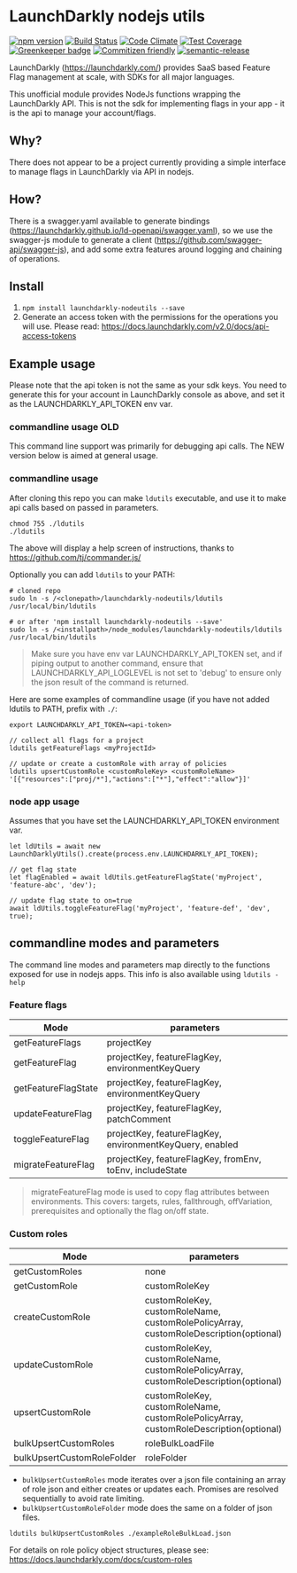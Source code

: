 # LaunchDarkly nodejs utils

[![npm version](https://badge.fury.io/js/launchdarkly-nodeutils.svg)](https://badge.fury.io/js/launchdarkly-nodeutils)
[![Build Status](https://travis-ci.org/wyvern8/launchdarkly-nodeutils.svg?branch=master)](https://travis-ci.org/wyvern8/launchdarkly-nodeutils)
[![Code Climate](https://img.shields.io/codeclimate/maintainability/wyvern8/launchdarkly-nodeutils.svg)](https://codeclimate.com/github/wyvern8/launchdarkly-nodeutils)
[![Test Coverage](https://codeclimate.com/github/wyvern8/launchdarkly-nodeutils/badges/coverage.svg)](https://codeclimate.com/github/wyvern8/launchdarkly-nodeutils/coverage)
[![Greenkeeper badge](https://badges.greenkeeper.io/wyvern8/launchdarkly-nodeutils.svg)](https://greenkeeper.io/)
[![Commitizen friendly](https://img.shields.io/badge/commitizen-friendly-brightgreen.svg?clear)](http://commitizen.github.io/cz-cli/)
[![semantic-release](https://img.shields.io/badge/%20%20%F0%9F%93%A6%F0%9F%9A%80-semantic--release-e10079.svg)](https://github.com/semantic-release/semantic-release)

LaunchDarkly (https://launchdarkly.com/) provides SaaS based Feature Flag management at scale, with SDKs for all major languages.

This unofficial module provides NodeJs functions wrapping the LaunchDarkly API.  This is not the sdk for implementing flags in your app - it is the api to manage your account/flags.

## Why?
There does not appear to be a project currently providing a simple interface to manage flags in LaunchDarkly via API in nodejs.  

## How?
There is a swagger.yaml available to generate bindings (https://launchdarkly.github.io/ld-openapi/swagger.yaml), so we use the swagger-js module to generate a client (https://github.com/swagger-api/swagger-js), and add some extra features around logging and chaining of operations.

## Install
1. `npm install launchdarkly-nodeutils --save`
2. Generate an access token with the permissions for the operations you will use. Please read: https://docs.launchdarkly.com/v2.0/docs/api-access-tokens

## Example usage
Please note that the api token is not the same as your sdk keys.  You need to generate this for your account in LaunchDarkly console as above, and set it as the LAUNCHDARKLY_API_TOKEN env var.

### commandline usage OLD
This command line support was primarily for debugging api calls.  The NEW version below is aimed at general usage.


### commandline usage
After cloning this repo you can make `ldutils` executable, and use it to make api calls based on passed in parameters.

```
chmod 755 ./ldutils
./ldutils
```

The above will display a help screen of instructions, thanks to https://github.com/tj/commander.js/

Optionally you can add `ldutils` to your PATH:

```
# cloned repo
sudo ln -s /<clonepath>/launchdarkly-nodeutils/ldutils /usr/local/bin/ldutils

# or after 'npm install launchdarkly-nodeutils --save'
sudo ln -s /<installpath>/node_modules/launchdarkly-nodeutils/ldutils /usr/local/bin/ldutils
```
> Make sure you have env var LAUNCHDARKLY_API_TOKEN set, and if piping output to another command, ensure that LAUNCHDARKLY_API_LOGLEVEL is not set to 'debug' to ensure only the json result of the command is returned.

Here are some examples of commandline usage (if you have not added ldutils to PATH, prefix with `./`:
```
export LAUNCHDARKLY_API_TOKEN=<api-token>

// collect all flags for a project
ldutils getFeatureFlags <myProjectId>

// update or create a customRole with array of policies
ldutils upsertCustomRole <customRoleKey> <customRoleName> '[{"resources":["proj/*"],"actions":["*"],"effect":"allow"}]'
```

### node app usage
Assumes that you have set the LAUNCHDARKLY_API_TOKEN environment var.
```
let ldUtils = await new LaunchDarklyUtils().create(process.env.LAUNCHDARKLY_API_TOKEN);

// get flag state
let flagEnabled = await ldUtils.getFeatureFlagState('myProject', 'feature-abc', 'dev');

// update flag state to on=true
await ldUtils.toggleFeatureFlag('myProject', 'feature-def', 'dev', true);
```

## commandline modes and parameters
The command line modes and parameters map directly to the functions exposed for use in nodejs apps.  This info is also available using `ldutils -help`

### Feature flags

| Mode | parameters |
| ---- | ---------- |
| getFeatureFlags | projectKey |
| getFeatureFlag | projectKey, featureFlagKey, environmentKeyQuery |
| getFeatureFlagState | projectKey, featureFlagKey, environmentKeyQuery |
| updateFeatureFlag | projectKey, featureFlagKey, patchComment |
| toggleFeatureFlag | projectKey, featureFlagKey, environmentKeyQuery, enabled |
| migrateFeatureFlag | projectKey, featureFlagKey, fromEnv, toEnv, includeState |

> migrateFeatureFlag mode is used to copy flag attributes between environments.  This covers: targets, rules, fallthrough, offVariation, prerequisites and optionally the flag on/off state.

### Custom roles

| Mode | parameters |
| ---- | ---------- |
| getCustomRoles | none |
| getCustomRole | customRoleKey |
| createCustomRole | customRoleKey, customRoleName, customRolePolicyArray, customRoleDescription(optional) |
| updateCustomRole | customRoleKey, customRoleName, customRolePolicyArray, customRoleDescription(optional) |
| upsertCustomRole | customRoleKey, customRoleName, customRolePolicyArray, customRoleDescription(optional) |
| bulkUpsertCustomRoles | roleBulkLoadFile |
| bulkUpsertCustomRoleFolder | roleFolder |

- `bulkUpsertCustomRoles` mode iterates over a json file containing an array of role json and either creates or updates each.  Promises are resolved sequentially to avoid rate limiting.
- `bulkUpsertCustomRoleFolder` mode does the same on a folder of json files.

```
ldutils bulkUpsertCustomRoles ./exampleRoleBulkLoad.json
```

For details on role policy object structures, please see: https://docs.launchdarkly.com/docs/custom-roles